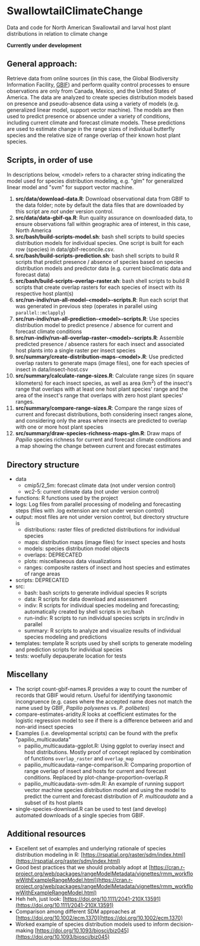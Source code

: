 # SwallowtailClimateChange
Data and code for North American Swallowtail and larval host plant 
distributions in relation to climate change

**Currently under development**

## General approach:

Retrieve data from online sources (in this case, the Global Biodiversity 
Information Facility, [GBIF](https://gbif.org)) and perform quality control 
processes to ensure observations are only from Canada, Mexico, and the United 
States of America. The data are analyzed to create species distribution models 
based on presence and pseudo-absence data using a variety of models (e.g. 
generalized linear model, support vector machine). The models are then used to 
predict presence or absence under a variety of conditions, including current 
climate and forecast climate models. These predictions are used to estimate 
change in the range sizes of individual butterfly species and the relative size 
of range overlap of their known host plant species.

## Scripts, in order of use

In descriptions below, \<model\> refers to a character string indicating the 
model used for species distribution modeling, e.g. "glm" for generalized 
linear model and "svm" for support vector machine.

1. **src/data/download-data.R**: Download observational data from GBIF to the 
data folder; note by default the data files that are downloaded by this script 
are _not_ under version control.
1. **src/data/data-gbif-qa.R**: Run quality assurance on downloaded data, to 
ensure observations fall within geographic area of interest, in this case, 
North America
1. **src/bash/build-scripts-model.sh**: bash shell scripts to build species 
distribution models for individual species. One script is built for each row 
(species) in data/gbif-reconcile.csv.
1. **src/bash/build-scripts-prediction.sh**: bash shell scripts to build R 
scripts that predict presence / absence of species based on species 
distribution models and predictor data (e.g. current bioclimatic data and
forecast data)
1. **src/bash/build-scripts-overlap-raster.sh**: bash shell scripts to build R
scripts that create overlap rasters for each species of insect with its 
respective host plant(s)
1. **src/run-indiv/run-all-model-\<model\>-scripts.R**: Run each script that 
was generated in previous step (operates in parallel using 
`parallel::mclapply`)
1. **src/run-indiv/run-all-prediction-\<model\>-scripts.R**: Use species 
distribution model to predict presence / absence for current and forecast 
climate conditions
1. **src/run-indiv/run-all-overlap-raster-\<model\>-scripts.R**: Assemble 
predicted presence / absence rasters for each insect and associated host plants 
into a single raster per insect species
1. **src/summary/create-distribution-maps-\<model\>.R**: Use predicted overlap 
rasters to generate maps (image files), one for each species of insect in 
data/insect-host.csv
1. **src/summary/calculate-range-sizes.R**: Calculate range sizes (in square 
kilometers) for each insect species, as well as area (km<sup>2</sup>) of the 
insect's range that overlaps with at least one host plant species' range and 
the area of the insect's range that overlaps with zero host plant species' 
ranges.
1. **src/summary/compare-range-sizes.R**: Compare the range sizes of current 
and forecast distributions, both considering insect ranges alone, and 
considering only the areas where insects are predicted to overlap with one or 
more host plant species
1. **src/summary/draw-species-richness-maps-glm.R**: Draw maps of _Papilio_ 
species richness for current and forecast climate conditions and a map showing 
the change between current and forecast estimates

## Directory structure

+ data
    + cmip5/2_5m: forecast climate data (not under version control)
    + wc2-5: current climate data (not under version control)
+ functions: R functions used by the project
+ logs: Log files from parallel processing of modeling and forecasting steps 
(files with .log extension are not under version control)
+ output: most files are not under version control, but directory structure is
    + distributions: raster files of predicted distributions for individual 
    species
    + maps: distribution maps (image files) for insect species and hosts
    + models: species distribution model objects
    + overlaps: DEPRECATED
    + plots: miscellaneous data visualizations
    + ranges: composite rasters of insect and host species and estimates of 
    range areas
+ scripts: DEPRECATED
+ src: 
    + bash: bash scripts to generate individual species R scripts
    + data: R scripts for data download and assessment
    + indiv: R scripts for individual species modeling and forecasting; 
    automatically created by shell scripts in src/bash
    + run-indiv: R scripts to run individual species scripts in src/indiv in 
    parallel
    + summary: R scripts to analyze and visualize results of individual species
    modeling and predictions
+ templates: template R scripts used by shell scripts to generate modeling 
and prediction scripts for individual species
+ tests: woefully depauperate location for tests

## Miscellany

+ The script count-gbif-names.R provides a way to count the number of records 
that GBIF would return. Useful for identifying taxonomic incongruence (e.g. 
cases where the accepted name does not match the name used by GBIF, _Papilio 
polyxenes_ vs. _P. polibetes_)
+ compare-estimates-aridity.R looks at coefficient estimates for the logistic 
regression model to see if there is a difference between arid and non-arid 
insect species
+ Examples (i.e. developmental scripts) can be found with the prefix 
"papilio_multicaudata"
    + papilio_multicaudata-ggplot.R: Using ggplot to overlay insect and host 
    distributions. Mostly proof of concept replaced by combination of functions 
    `overlap_raster` and `overlap_map`
    + papilio_multicaudata-range-comparison.R: Comparing proportion of range 
    overlap of insect and hosts for current and forecast conditions. Replaced 
    by plot-change-proportion-overlap.R
    + papilio_multicaudata-svm-sdm.R: An example of running support vector 
    machine species distribution model and using the model to predict the 
    current and forecast distribution of _P. multicaudata_ and a subset of its
    host plants
+ single-species-download.R can be used to test (and develop) automated 
downloads of a single species from GBIF.

## Additional resources

+ Excellent set of examples and underlying rationale of species distribution 
modeling in R: [https://rspatial.org/raster/sdm/index.html](https://rspatial.org/raster/sdm/index.html)
+ Good best practices that we should probably adopt at  [https://cran.r-project.org/web/packages/rangeModelMetadata/vignettes/rmm_workflowWithExampleRangeModel.html](https://cran.r-project.org/web/packages/rangeModelMetadata/vignettes/rmm_workflowWithExampleRangeModel.html)
+ Heh heh, just look: [https://doi.org/10.1111/2041-210X.13591](https://doi.org/10.1111/2041-210X.13591)
+ Comparison among different SDM approaches at
[https://doi.org/10.1002/ecm.1370](https://doi.org/10.1002/ecm.1370)
+ Worked example of species distribution models used to inform decision-making
[https://doi.org/10.1093/biosci/biz045](https://doi.org/10.1093/biosci/biz045)